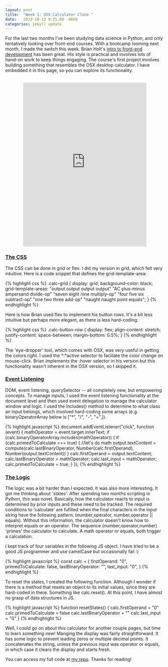 ```yaml
---
layout: post
title:  "Week 1: OSX Calculator Clone "
date:   2022-10-12 9:25:00 -0600
categories: jekyll update
---
```


For the last two months I've been studying data science in Python, and only tentatively looking over front-end courses. With a bootcamp looming next month, I made the switch this week. Brian Holt's [intro to front-end development](https://btholt.github.io/intro-to-web-dev-v2/intro) has been great. His style is practical and involves lots of hand-on work to keep things engaging. The course's first project involves building something that resembles the OSX desktop calculator. I have embedded it in this page, so you can explore its functionality. 

<p style="text-align:center"> <br>   
<iframe
  src="https://dlesky.github.io/frontEnd/index.html"
  style="width:390px; height:520px;border:none;"
></iframe>
</p>

<h3 style = 'text-align:left; text-decoration:underline'>The CSS</h3>

The CSS can be done in grid or flex. I did my version in grid, which felt very intuitive. Here is a code snippet that defines the grid-template-area:

{% highlight css %}
.calc-grid {
    display: grid;
    background-color: black;
    grid-template-areas:
        "output output output output"
        "AC plus-minus ampersand divide-op"
        "seven eight nine multiply-op"
        "four five six subtract-op"
        "one two three add-op"
        "naught naught point equals";
}
{% endhighlight %}

Here is how Brian used flex to implement his button rows. It's a bit less intuitive but perhaps more elegant, as there is less hard-coding:

{% highlight css %}
.calc-button-row {
  display: flex;
  align-content: stretch;
  justify-content: space-between;
  margin-bottom: 0.5%;
}
{% endhighlight %}

The 'eye-dropper' tool, which comes with OSX, was very useful in getting the colors right. I used the *:*active selector to faciliate the color change on mouse-click. Brian implements the :hover selector in his version but this functionality wasn't inherent in the OSX version, so I skipped it. 

<h3 style = 'text-align:left; text-decoration:underline'>Event Listening</h3>
DOM, event listening, querySelector -- all completely new, but empowering concepts. To manage inputs, I used the event listening functionality at the document level and then used event delegation to manage the calculator window and logic. I used the includes() method to determine to what class an input belongs, which involved hard-coding some arrays (e.g. binaryOperatorArray below is ["*", "/", "-", "+",]). 

{% highlight javascript %}
document.addEventListener("click", function (event) {
    mathOperator = event.target.innerText; 
    if (calc.binaryOperatorArray.includes(mathOperator)) { 
        if (calc.primedToCalculate === true) { //let's do math 
            output.textContent = compute(calc.lastBinaryOperator, Number(calc.firstOperand), Number(output.textContent))
        }
        calc.firstOperand = output.textContent;
        calc.lastBinaryOperator = mathOperator;
        calc.last_input = mathOperator;
        calc.primedToCalculate = true;
    }
});
{% endhighlight %}


<h3 style = 'text-align:left; text-decoration:underline'>The Logic</h3>
The logic was a bit harder than I expected. It was also more interesting. It got me thinking about 'states'. After spending two months scripting in Python, this was novel. Basically, how the calculator reacts to input is determined by prior inputs and these need to be tracked. 
The required conditions to 'calculate' are fufilled when the final characters in the input string have the following pattern: (number,operator, number,operator || equals). Without this information, the calculator doesn't know how to interpret equals or an operator. The sequence (number,operator,number) 'primes' the calculator to calculate. A math operator or equals, both trigger a calculation.

I kept track of four variables in the following JS object. I have tried to be a good JS programmer and use camelCase but occasionally fail :)


{% highlight javascript %}
const calc = {
    firstOperand: "0",
    primedToCalculate: false,
    lastBinaryOperator: "",
    last_input: "0",
}
{% endhighlight %}

To reset the states, I created the following function. Although I wonder if there is a method that resets an object to its initial values, since they are hard-coded in there. Something like calc.reset(). At this point, I have almost no grasp of data structures in JS. 

{% highlight javascript %}
function resetStates() {
    calc.firstOperand = "0"
    calc.primedToCalculate = false
    calc.lastBinaryOperator = ""
    calc.last_input = "0"
}
{% endhighlight %}

Well, I could go on about this calculator for another couple pages, but time to learn something new! Manging the display was fairly straightforward. It has some logic to prevent leading zeros or multiple decimal points. It concatenates the string, unless the previous input was operator or equals, in which case it clears the display and starts fresh.

You can access my full code at [my repo](https://github.com/dlesky/frontEnd).
Thanks for reading!
